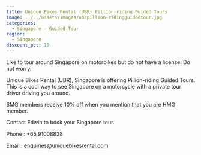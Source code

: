 ```yaml
---
title: Unique Bikes Rental (UBR) Pillion-riding Guided Tours
image: ../../assets/images/ubrpillion-ridingguidedtour.jpg
categories:
  - Singapore - Guided Tour
region:
  - Singapore
discount_pct: 10
---
```


Like to tour around Singapore on motorbikes but do not have a license. Do not worry.

Unique Bikes Rental (UBR), Singapore is offering Pillion-riding Guided Tours. This is a cool way to see Singapore on a motorcycle with a private tour driver driving you around.

SMG members receive 10% off when you mention that you are HMG member.

Contact Edwin to book your Singapore tour.

Phone : +65 91008838

Email : enquiries@uniquebikesrental.com
